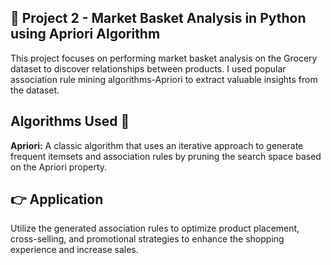 ## 📌 Project  2 - Market Basket Analysis in Python using Apriori Algorithm

This project focuses on performing market basket analysis on the Grocery dataset to discover relationships between products. I used popular association rule mining algorithms-Apriori to extract valuable insights from the dataset.
<br>

 ## Algorithms Used 💭

 **Apriori:** A classic algorithm that uses an iterative approach to generate frequent itemsets and association rules by pruning the search space based on the Apriori property.


## 👉 Application
Utilize the generated association rules to optimize product placement, cross-selling, and promotional strategies to enhance the shopping experience and increase sales.
<br>




